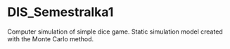# DIS_Semestralka1
Computer simulation of simple dice game. Static simulation model created with the Monte Carlo method.
